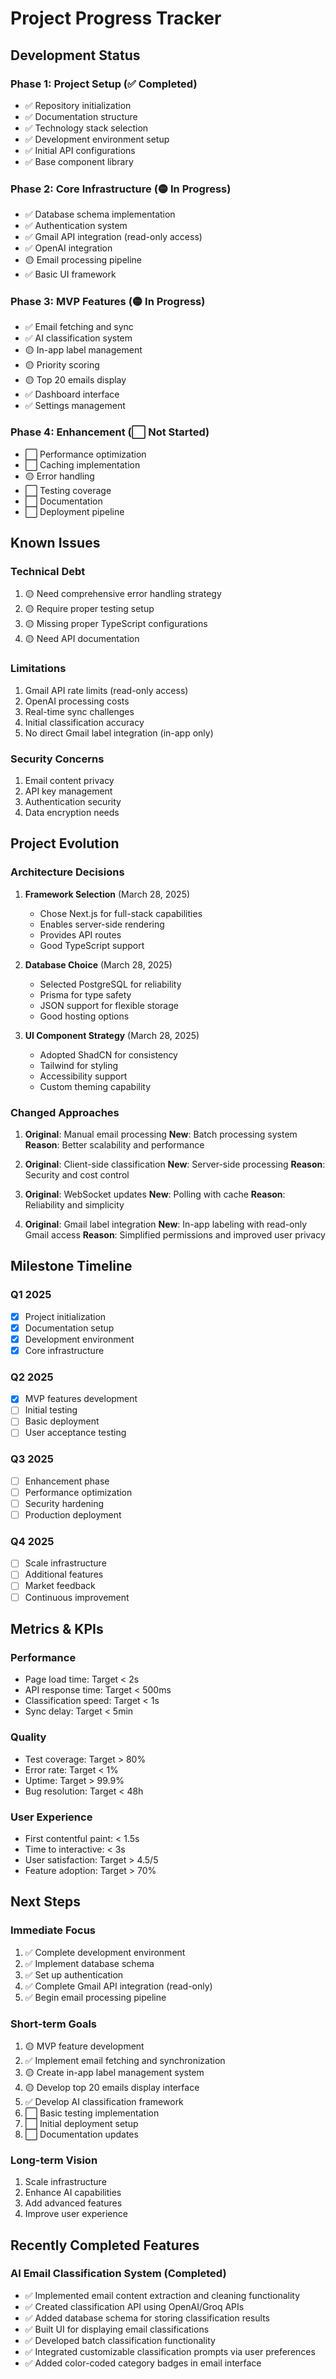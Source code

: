 # Project Progress Tracker

## Development Status

### Phase 1: Project Setup (✅ Completed)

- ✅ Repository initialization
- ✅ Documentation structure
- ✅ Technology stack selection
- ✅ Development environment setup
- ✅ Initial API configurations
- ✅ Base component library

### Phase 2: Core Infrastructure (🟡 In Progress)

- ✅ Database schema implementation
- ✅ Authentication system
- ✅ Gmail API integration (read-only access)
- ✅ OpenAI integration
- 🟡 Email processing pipeline
- ✅ Basic UI framework

### Phase 3: MVP Features (🟡 In Progress)

- ✅ Email fetching and sync
- ✅ AI classification system
- 🟡 In-app label management
- 🟡 Priority scoring
- 🟡 Top 20 emails display
- ✅ Dashboard interface
- ✅ Settings management

### Phase 4: Enhancement (⬜ Not Started)

- ⬜ Performance optimization
- ⬜ Caching implementation
- 🟡 Error handling
- ⬜ Testing coverage
- ⬜ Documentation
- ⬜ Deployment pipeline

## Known Issues

### Technical Debt

1. 🟡 Need comprehensive error handling strategy
2. 🟡 Require proper testing setup
3. 🟡 Missing proper TypeScript configurations
4. 🟡 Need API documentation

### Limitations

1. Gmail API rate limits (read-only access)
2. OpenAI processing costs
3. Real-time sync challenges
4. Initial classification accuracy
5. No direct Gmail label integration (in-app only)

### Security Concerns

1. Email content privacy
2. API key management
3. Authentication security
4. Data encryption needs

## Project Evolution

### Architecture Decisions

1. **Framework Selection** (March 28, 2025)

   - Chose Next.js for full-stack capabilities
   - Enables server-side rendering
   - Provides API routes
   - Good TypeScript support

2. **Database Choice** (March 28, 2025)

   - Selected PostgreSQL for reliability
   - Prisma for type safety
   - JSON support for flexible storage
   - Good hosting options

3. **UI Component Strategy** (March 28, 2025)
   - Adopted ShadCN for consistency
   - Tailwind for styling
   - Accessibility support
   - Custom theming capability

### Changed Approaches

1. **Original**: Manual email processing
   **New**: Batch processing system
   **Reason**: Better scalability and performance

2. **Original**: Client-side classification
   **New**: Server-side processing
   **Reason**: Security and cost control

3. **Original**: WebSocket updates
   **New**: Polling with cache
   **Reason**: Reliability and simplicity

4. **Original**: Gmail label integration
   **New**: In-app labeling with read-only Gmail access
   **Reason**: Simplified permissions and improved user privacy

## Milestone Timeline

### Q1 2025

- [x] Project initialization
- [x] Documentation setup
- [x] Development environment
- [x] Core infrastructure

### Q2 2025

- [x] MVP features development
- [ ] Initial testing
- [ ] Basic deployment
- [ ] User acceptance testing

### Q3 2025

- [ ] Enhancement phase
- [ ] Performance optimization
- [ ] Security hardening
- [ ] Production deployment

### Q4 2025

- [ ] Scale infrastructure
- [ ] Additional features
- [ ] Market feedback
- [ ] Continuous improvement

## Metrics & KPIs

### Performance

- Page load time: Target < 2s
- API response time: Target < 500ms
- Classification speed: Target < 1s
- Sync delay: Target < 5min

### Quality

- Test coverage: Target > 80%
- Error rate: Target < 1%
- Uptime: Target > 99.9%
- Bug resolution: Target < 48h

### User Experience

- First contentful paint: < 1.5s
- Time to interactive: < 3s
- User satisfaction: Target > 4.5/5
- Feature adoption: Target > 70%

## Next Steps

### Immediate Focus

1. ✅ Complete development environment
2. ✅ Implement database schema
3. ✅ Set up authentication
4. ✅ Complete Gmail API integration (read-only)
5. ✅ Begin email processing pipeline

### Short-term Goals

1. 🟡 MVP feature development
2. ✅ Implement email fetching and synchronization
3. 🟡 Create in-app label management system
4. 🟡 Develop top 20 emails display interface
5. ✅ Develop AI classification framework
6. ⬜ Basic testing implementation
7. ⬜ Initial deployment setup
8. ⬜ Documentation updates

### Long-term Vision

1. Scale infrastructure
2. Enhance AI capabilities
3. Add advanced features
4. Improve user experience

## Recently Completed Features

### AI Email Classification System (Completed)

- ✅ Implemented email content extraction and cleaning functionality
- ✅ Created classification API using OpenAI/Groq APIs
- ✅ Added database schema for storing classification results
- ✅ Built UI for displaying email classifications
- ✅ Developed batch classification functionality
- ✅ Integrated customizable classification prompts via user preferences
- ✅ Added color-coded category badges in email interface
